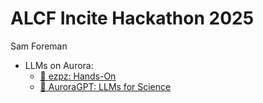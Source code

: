 # ALCF Incite Hackathon 2025
Sam Foreman

<link rel="preconnect" href="https://fonts.googleapis.com">

- LLMs on Aurora:
  - [🍋 ezpz: Hands-On](./ezpz/index.qmd)
  - [🌌 AuroraGPT: LLMs for Science](./AuroraGPT/index.qmd)
